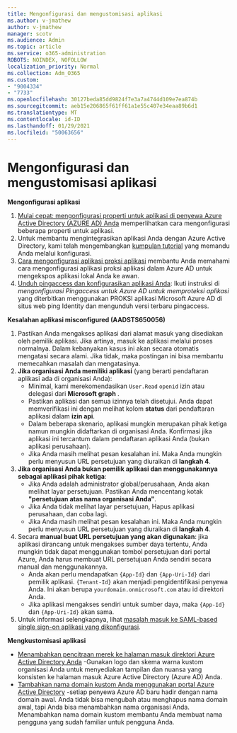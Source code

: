 ```yaml
---
title: Mengonfigurasi dan mengustomisasi aplikasi
ms.author: v-jmathew
author: v-jmathew
manager: scotv
ms.audience: Admin
ms.topic: article
ms.service: o365-administration
ROBOTS: NOINDEX, NOFOLLOW
localization_priority: Normal
ms.collection: Adm_O365
ms.custom:
- "9004334"
- "7733"
ms.openlocfilehash: 30127beda85dd9824f7e3a7a4744d109e7ea874b
ms.sourcegitcommit: aeb15e206865f61ff61a1e55c407e34eaa89b6d1
ms.translationtype: MT
ms.contentlocale: id-ID
ms.lasthandoff: 01/29/2021
ms.locfileid: "50063656"
---
```

# <a name="configure-and-customize-applications"></a>Mengonfigurasi dan mengustomisasi aplikasi

**Mengonfigurasi aplikasi**

1. [Mulai cepat: mengonfigurasi properti untuk aplikasi di penyewa Azure Active Directory (AZURE AD) Anda](https://docs.microsoft.com/azure/active-directory/manage-apps/add-application-portal-configure) memperlihatkan cara mengonfigurasi beberapa properti untuk aplikasi.
2. Untuk membantu mengintegrasikan aplikasi Anda dengan Azure Active Directory, kami telah mengembangkan [kumpulan tutorial](https://docs.microsoft.com/azure/active-directory/saas-apps/tutorial-list) yang memandu Anda melalui konfigurasi.
3. [Cara mengonfigurasi aplikasi proksi aplikasi](https://docs.microsoft.com/azure/active-directory/manage-apps/application-proxy-config-how-to) membantu Anda memahami cara mengonfigurasi aplikasi proksi aplikasi dalam Azure AD untuk mengekspos aplikasi lokal Anda ke awan.
4. [Unduh pingaccess dan konfigurasikan aplikasi Anda](https://docs.microsoft.com/azure/active-directory/manage-apps/application-proxy-ping-access-publishing-guide#download-pingaccess-and-configure-your-application): Ikuti instruksi di *mengonfigurasi Pingaccess untuk Azure AD untuk memproteksi aplikasi* yang diterbitkan menggunakan PROKSI aplikasi Microsoft Azure AD di situs web ping Identity dan mengunduh versi terbaru pingaccess.

**Kesalahan aplikasi misconfigured (AADSTS650056)**

1. Pastikan Anda mengakses aplikasi dari alamat masuk yang disediakan oleh pemilik aplikasi. Jika artinya, masuk ke aplikasi melalui proses normalnya. Dalam kebanyakan kasus ini akan secara otomatis mengatasi secara alami. Jika tidak, maka postingan ini bisa membantu memecahkan masalah dan mengatasinya.
2. **Jika organisasi Anda memiliki aplikasi** (yang berarti pendaftaran aplikasi ada di organisasi Anda):
    - Minimal, kami merekomendasikan `User.Read` `openid` izin atau delegasi dari **Microsoft graph** .
    - Pastikan aplikasi dan semua izinnya telah disetujui. Anda dapat memverifikasi ini dengan melihat kolom **status** dari pendaftaran aplikasi dalam **izin api**.
    - Dalam beberapa skenario, aplikasi mungkin merupakan pihak ketiga namun mungkin didaftarkan di organisasi Anda. Konfirmasi jika aplikasi ini tercantum dalam pendaftaran aplikasi Anda (bukan aplikasi perusahaan).
    - Jika Anda masih melihat pesan kesalahan ini. Maka Anda mungkin perlu menyusun URL persetujuan yang diuraikan di **langkah 4**.
3. **Jika organisasi Anda bukan pemilik aplikasi dan menggunakannya sebagai aplikasi pihak ketiga**:
    - Jika Anda adalah administrator global/perusahaan, Anda akan melihat layar persetujuan. Pastikan Anda mencentang kotak **"persetujuan atas nama organisasi Anda"**.
    - Jika Anda tidak melihat layar persetujuan, Hapus aplikasi perusahaan, dan coba lagi.
    - Jika Anda masih melihat pesan kesalahan ini. Maka Anda mungkin perlu menyusun URL persetujuan yang diuraikan di **langkah 4**.
4. Secara **manual buat URL persetujuan yang akan digunakan**: jika aplikasi dirancang untuk mengakses sumber daya tertentu, Anda mungkin tidak dapat menggunakan tombol persetujuan dari portal Azure, Anda harus membuat URL persetujuan Anda sendiri secara manual dan menggunakannya.
    - Anda akan perlu mendapatkan `{App-Id}` dan `{App-Uri-Id}` dari pemilik aplikasi. `{Tenant-Id}` akan menjadi pengidentifikasi penyewa Anda. Ini akan berupa `yourdomain.onmicrosoft.com` atau id direktori Anda.
    - Jika aplikasi mengakses sendiri untuk sumber daya, maka `{App-Id}` dan `{App-Uri-Id}` akan sama.
5. Untuk informasi selengkapnya, lihat [masalah masuk ke SAML-based single sign-on aplikasi yang dikonfigurasi](https://docs.microsoft.com/azure/active-directory/manage-apps/application-sign-in-problem-federated-sso-gallery#misconfigured-application).

**Mengkustomisasi aplikasi**

- [Menambahkan pencitraan merek ke halaman masuk direktori Azure Active Directory Anda](https://docs.microsoft.com/azure/active-directory/fundamentals/customize-branding) -Gunakan logo dan skema warna kustom organisasi Anda untuk menyediakan tampilan dan nuansa yang konsisten ke halaman masuk Azure Active Directory (Azure AD) Anda.
- [Tambahkan nama domain kustom Anda menggunakan portal Azure Active Directory](https://docs.microsoft.com/azure/active-directory/fundamentals/add-custom-domain) -setiap penyewa Azure AD baru hadir dengan nama domain awal. Anda tidak bisa mengubah atau menghapus nama domain awal, tapi Anda bisa menambahkan nama organisasi Anda. Menambahkan nama domain kustom membantu Anda membuat nama pengguna yang sudah familiar untuk pengguna Anda.
